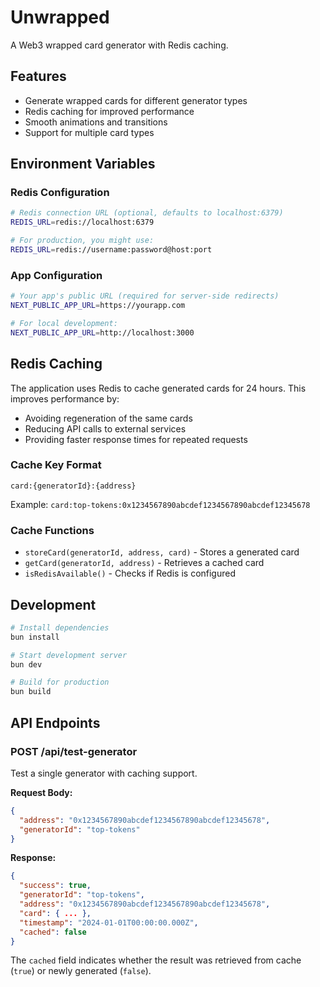 # Unwrapped

A Web3 wrapped card generator with Redis caching.

## Features

- Generate wrapped cards for different generator types
- Redis caching for improved performance
- Smooth animations and transitions
- Support for multiple card types

## Environment Variables

### Redis Configuration
```bash
# Redis connection URL (optional, defaults to localhost:6379)
REDIS_URL=redis://localhost:6379

# For production, you might use:
REDIS_URL=redis://username:password@host:port
```

### App Configuration
```bash
# Your app's public URL (required for server-side redirects)
NEXT_PUBLIC_APP_URL=https://yourapp.com

# For local development:
NEXT_PUBLIC_APP_URL=http://localhost:3000
```

## Redis Caching

The application uses Redis to cache generated cards for 24 hours. This improves performance by:

- Avoiding regeneration of the same cards
- Reducing API calls to external services
- Providing faster response times for repeated requests

### Cache Key Format
```
card:{generatorId}:{address}
```

Example: `card:top-tokens:0x1234567890abcdef1234567890abcdef12345678`

### Cache Functions

- `storeCard(generatorId, address, card)` - Stores a generated card
- `getCard(generatorId, address)` - Retrieves a cached card
- `isRedisAvailable()` - Checks if Redis is configured

## Development

```bash
# Install dependencies
bun install

# Start development server
bun dev

# Build for production
bun build
```

## API Endpoints

### POST /api/test-generator
Test a single generator with caching support.

**Request Body:**
```json
{
  "address": "0x1234567890abcdef1234567890abcdef12345678",
  "generatorId": "top-tokens"
}
```

**Response:**
```json
{
  "success": true,
  "generatorId": "top-tokens",
  "address": "0x1234567890abcdef1234567890abcdef12345678",
  "card": { ... },
  "timestamp": "2024-01-01T00:00:00.000Z",
  "cached": false
}
```

The `cached` field indicates whether the result was retrieved from cache (`true`) or newly generated (`false`).

